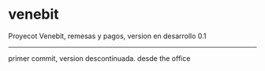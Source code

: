 # venebit
Proyecot Venebit, remesas y pagos, version en desarrollo 0.1

---
primer commit, version descontinuada.
desde the office
